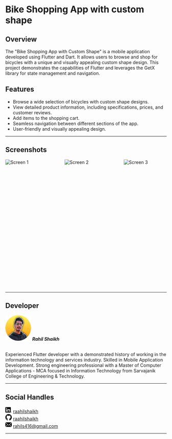 # Bike Shopping App with custom shape

## Overview

The "Bike Shopping App with Custom Shape" is a mobile application developed using Flutter and Dart. It allows users to browse and shop for bicycles with a unique and visually appealing custom shape design. This project demonstrates the capabilities of Flutter and leverages the GetX library for state management and navigation.

## Features

- Browse a wide selection of bicycles with custom shape designs.
- View detailed product information, including specifications, prices, and customer reviews.
- Add items to the shopping cart.
- Seamless navigation between different sections of the app.
- User-friendly and visually appealing design.

---

## Screenshots

<div style="display: flex; flex-direction: row;">
    <img src="images/image0002.png" alt="Screen 1" width="185" height="400">
    <img src="images/image0003.png" alt="Screen 2" width="185" height="400">
    <img src="images/image0001.png" alt="Screen 3" width="185" height="400">
</div>

---

## Developer

<img src="images/profile-icon.png" alt="Developer Image" width= 80px height= 80px border-radius= 50% >
<b><i>Rahil Shaikh</i></b>
<br>
<br>
<p>Experienced Flutter developer with a demonstrated history of working in the information technology and services industry. Skilled in Mobile Application Development. Strong engineering professional with a Master of Computer Applications - MCA focused in Information Technology from Sarvajanik College of Engineering & Technology.</p>

---

## Social Handles

<div style="display: inline-block; text-align: center;">
    <img src="images/linkedin.png" alt="linkedin" width="20" height="20">
    <a href="https://www.linkedin.com/in/raahilshaikh/">raahilshaikh</a>
</div>
<br>
<div style="display: inline-block; text-align: center;">
    <img src="images/github.png" alt="github" width="20" height="20">
    <a href="https://github.com/RaahilShaikh">raahilshaikh</a>
</div>
<br>
<div style="display: inline-block; text-align: center;">
    <img src="images/mail.png" alt="mail" width="20" height="20">
    <a href="mailto:rahils416@gmail.com">rahils416@gmail.com</a>
</div>

---